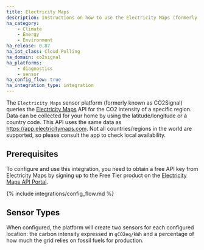 ```yaml
---
title: Electricity Maps
description: Instructions on how to use the Electricity Maps (formerly known as CO2Signal) data within Home Assistant
ha_category:
    - Climate
    - Energy
    - Environment
ha_release: 0.87
ha_iot_class: Cloud Polling
ha_domain: co2signal
ha_platforms:
    - diagnostics
    - sensor
ha_config_flow: true
ha_integration_type: integration
---
```


The `Electricity Maps` sensor platform (formerly known as CO2Signal) queries the [Electricity Maps](https://www.electricitymaps.com/) API for the CO2 intensity of a specific region. Data can be collected for your home by using the latitude/longitude or a country code. This API uses the same data as <https://app.electricitymaps.com>. Not all countries/regions in the world are supported, so please consult the app to check local availability.

## Prerequisites

To configure and use this integration, you need to obtain a free API key from Electricity Maps by signing up to the Free Tier product on the [Electricity Maps API Portal](https://electricitymaps.com/free-tier).

{% include integrations/config_flow.md %}

## Sensor Types

When configured, the platform will create two sensors for each configured location: the carbon intensity expressed in `gCO2eq/kWh` and a percentage of how much the grid relies on fossil fuels for production.
